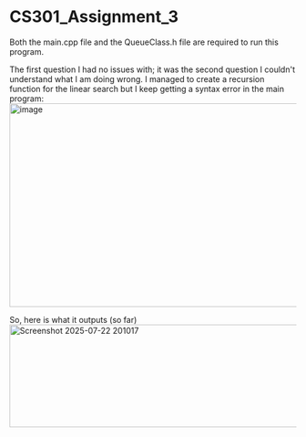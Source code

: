 # CS301_Assignment_3

Both the main.cpp file and the QueueClass.h file are required to run this program.


The first question I had no issues with; it was the second question I couldn't understand what I am doing wrong. I managed to create a recursion function for the linear search but I keep getting a syntax error in the main program:
<img width="1348" height="357" alt="image" src="https://github.com/user-attachments/assets/394edca7-f64a-4c99-a7cf-89c5bf2403fe" />


So, here is what it outputs (so far)
<img width="1097" height="180" alt="Screenshot 2025-07-22 201017" src="https://github.com/user-attachments/assets/56e1fddb-4749-41eb-b17d-bcb1a17c2ee9" />
